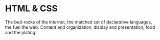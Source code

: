 # HTML &amp; CSS

The bed-rocks of the internet, the matched set of declarative languages, the fuel the web. Content and organization, display and presentation, food and the plating.
